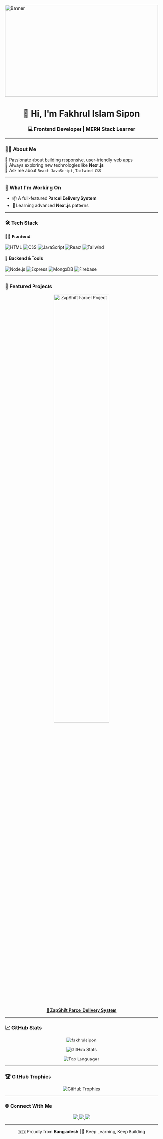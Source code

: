 <!-- Banner -->

  <img src="https://i.ibb.co/GfCRZmzJ/Green-and-White-Minimalist-Business-Profile-with-Photo-Profile-Linked-In-Banner.png" alt="Banner" style="width:100%; max-height:300px;" />

<h1 align="center">👋 Hi, I'm Fakhrul Islam Sipon</h1>

<h3 align="center">💻 Frontend Developer | MERN Stack Learner</h3>

---

### 🙋‍♂️ About Me
🎯 Passionate about building responsive, user-friendly web apps  
🚀 Always exploring new technologies like **Next.js**  
💬 Ask me about `React`, `JavaScript`, `Tailwind CSS`

---

### 🚀 What I'm Working On
- 📦 A full-featured **Parcel Delivery System**
- 🧠 Learning advanced **Next.js** patterns

---

### 🛠️ Tech Stack

#### 👨‍💻 Frontend
![HTML](https://img.shields.io/badge/-HTML5-E34F26?style=for-the-badge&logo=html5&logoColor=white)
![CSS](https://img.shields.io/badge/-CSS3-1572B6?style=for-the-badge&logo=css3)
![JavaScript](https://img.shields.io/badge/-JavaScript-F7DF1E?style=for-the-badge&logo=javascript&logoColor=black)
![React](https://img.shields.io/badge/-React-61DAFB?style=for-the-badge&logo=react)
![Tailwind](https://img.shields.io/badge/-Tailwind-38B2AC?style=for-the-badge&logo=tailwindcss)

#### 🧪 Backend & Tools
![Node.js](https://img.shields.io/badge/-Node.js-339933?style=for-the-badge&logo=node.js&logoColor=white)
![Express](https://img.shields.io/badge/-Express-000000?style=for-the-badge&logo=express&logoColor=white)
![MongoDB](https://img.shields.io/badge/-MongoDB-47A248?style=for-the-badge&logo=mongodb)
![Firebase](https://img.shields.io/badge/-Firebase-FFCA28?style=for-the-badge&logo=firebase)

---

### 📌 Featured Projects

<p align="center">
  <a href="https://github.com/fakhrulislamsipon/zapshift">
    <img src="https://i.ibb.co/3WJv2MR/parcel-project-cover.png" alt="ZapShift Parcel Project" width="60%" />
    <br />
    <strong>🚚 ZapShift Parcel Delivery System</strong>
  </a>
</p>

---

### 📈 GitHub Stats

<p align="center">
  <img src="https://komarev.com/ghpvc/?username=fakhrulsipon&label=Profile%20views&color=0e75b6&style=flat" alt="fakhrulsipon" />
</p>

<p align="center">
  <img src="https://github-readme-stats.vercel.app/api?username=fakhrulsipon&show_icons=true&theme=tokyonight" alt="GitHub Stats" />
</p>
<p align="center">
  <img src="https://github-readme-stats.vercel.app/api/top-langs?username=fakhrulsipon&show_icons=true&layout=compact&theme=tokyonight" alt="Top Languages" />
</p>

---

### 🏆 GitHub Trophies

<p align="center">
  <img src="https://github-profile-trophy.vercel.app/?username=fakhrulsipon&theme=gruvbox&no-frame=true&margin-w=10" alt="GitHub Trophies" />
</p>

---

### 🌐 Connect With Me

<p align="center">
  <a href="https://www.linkedin.com/in/fakhrul-islam-sipon/">
    <img src="https://img.shields.io/badge/-LinkedIn-blue?style=for-the-badge&logo=linkedin&logoColor=white" />
  </a>
  <a href="https://www.facebook.com/profile.php?id=100064008810904">
    <img src="https://img.shields.io/badge/-Facebook-1877F2?style=for-the-badge&logo=facebook&logoColor=white" />
  </a>
  <a href="https://github.com/fakhrulsipon">
    <img src="https://img.shields.io/badge/-GitHub-black?style=for-the-badge&logo=github&logoColor=white" />
  </a>
</p>

---

<p align="center">
  🇧🇩 Proudly from <strong>Bangladesh</strong> | 💚 Keep Learning, Keep Building
</p>



